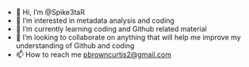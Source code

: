 - 👋 Hi, I’m @Spike3taR
- 👀 I’m interested in metadata analysis and coding
- 🌱 I’m currently learning coding and Github related material
- 💞️ I’m looking to collaborate on anything that will help me improve my understanding of Github and coding
- 📫 How to reach me pbrowncurtis2@gmail.com

<!---
Spike3taR/Spike3taR is a ✨ special ✨ repository because its `README.md` (this file) appears on your GitHub profile.
You can click the Preview link to take a look at your changes.
--->

